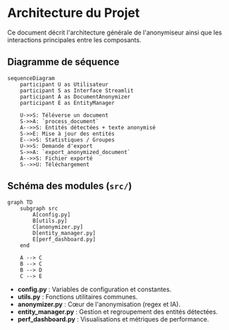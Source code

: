 # Architecture du Projet

Ce document décrit l'architecture générale de l'anonymiseur ainsi que les
interactions principales entre les composants.

## Diagramme de séquence

```mermaid
sequenceDiagram
    participant U as Utilisateur
    participant S as Interface Streamlit
    participant A as DocumentAnonymizer
    participant E as EntityManager

    U->>S: Téléverse un document
    S->>A: `process_document`
    A-->>S: Entités détectées + texte anonymisé
    S->>E: Mise à jour des entités
    E-->>S: Statistiques / Groupes
    U->>S: Demande d'export
    S->>A: `export_anonymized_document`
    A-->>S: Fichier exporté
    S-->>U: Téléchargement
```

## Schéma des modules (`src/`)

```mermaid
graph TD
    subgraph src
        A[config.py]
        B[utils.py]
        C[anonymizer.py]
        D[entity_manager.py]
        E[perf_dashboard.py]
    end

    A --> C
    B --> C
    B --> D
    C --> E
```

- **config.py** : Variables de configuration et constantes.
- **utils.py** : Fonctions utilitaires communes.
- **anonymizer.py** : Cœur de l'anonymisation (regex et IA).
- **entity_manager.py** : Gestion et regroupement des entités détectées.
- **perf_dashboard.py** : Visualisations et métriques de performance.
